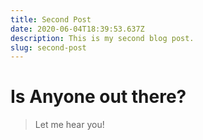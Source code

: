 ```yaml
---
title: Second Post
date: 2020-06-04T18:39:53.637Z
description: This is my second blog post.
slug: second-post
---
```


# Is Anyone out there?

> Let me hear you!
